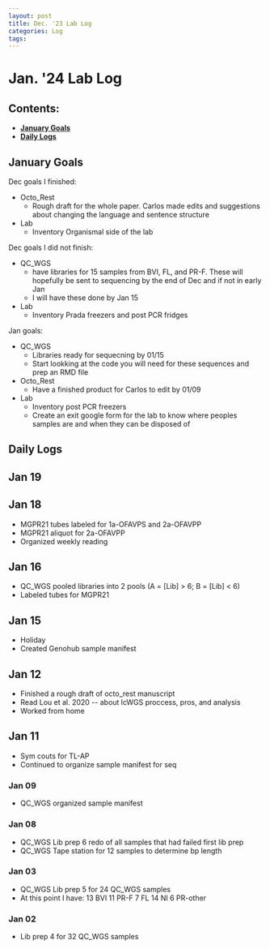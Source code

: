```yaml
---
layout: post
title: Dec. '23 Lab Log
categories: Log
tags: 
---
```


# Jan. '24 Lab Log

## Contents:
- [**January Goals**](#goals)  
- [**Daily Logs**](#log)     


## <a name="goals"></a> **January Goals**

Dec goals I finished:
- Octo_Rest
    - Rough draft for the whole paper. Carlos made edits and suggestions about changing the language and sentence structure
- Lab 
    - Inventory Organismal side of the lab

Dec goals I did not finish: 
- QC_WGS
    - have libraries for 15 samples from BVI, FL, and PR-F. These will hopefully be sent to sequencing by the end of Dec and if not in early Jan
    - I will have these done by Jan 15
- Lab 
    - Inventory Prada freezers and post PCR fridges

Jan goals: 
- QC_WGS
    - Libraries ready for sequecning by 01/15
    - Start lookking at the code you will need for these sequences and prep an RMD file
- Octo_Rest
    - Have a finished product for Carlos to edit by 01/09
- Lab 
    - Inventory post PCR freezers
    - Create an exit google form for the lab to know where peoples samples are and when they can be disposed of

## <a name="goals"></a> **Daily Logs**

## Jan 19


## Jan 18
- MGPR21 tubes labeled for 1a-OFAVPS and 2a-OFAVPP
- MGPR21 aliquot for 2a-OFAVPP
- Organized weekly reading

## Jan 16
- QC_WGS pooled libraries into 2 pools (A = [Lib] > 6; B = [Lib] < 6) 
- Labeled tubes for MGPR21

## Jan 15
- Holiday
- Created Genohub sample manifest

## Jan 12
- Finished a rough draft of octo_rest manuscript 
- Read Lou et al. 2020 -- about lcWGS proccess, pros, and analysis 
- Worked from home

## Jan 11
- Sym couts for TL-AP
- Continued to organize sample manifest for seq

### Jan 09 
- QC_WGS organized sample manifest

### Jan 08
- QC_WGS Lib prep 6 redo of all samples that had failed first lib prep 
- QC_WGS Tape station for 12 samples to determine bp length 

### Jan 03
- QC_WGS Lib prep 5 for 24 QC_WGS samples
- At this point I have: 
    13 BVI 
    11 PR-F
    7 FL
    14 NI
    6 PR-other  

### Jan 02
- Lib prep 4 for 32 QC_WGS samples 



